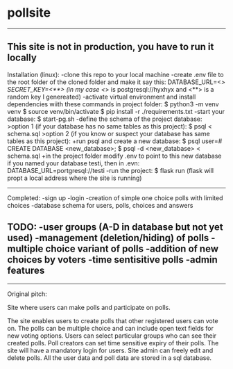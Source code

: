 # pollsite
-----
This site is not in production, you have to run it locally
-----
Installation (linux):
-clone this repo to your local machine
-create .env file to the root folder of the cloned folder and make it say this:
	DATABASE_URL=<*>
	SECRET_KEY=<**>
		(in my case <*> is postgresql://hyxhyx 
		and <**> is a random key I genereated)
-activate virtual environment and install dependencies wiith these commands in project folder:
	$ python3 -m venv venv
	$ source venv/bin/activate
	$ pip install -r ./requirements.txt
-start your database:
	$ start-pg.sh
-define the schema of the project database:
	>option 1 (if your database has no same tables as this project):
		$ psql < schema.sql
	>option 2 (if you know or suspect your database has same tables as this project):
		+run psql and create a new database:
			$ psql
			user=# CREATE DATABASE <new_database>;
			$ psql -d <new_database> < schema.sql
		+in the project folder modify .env to point to this new database
			if you named your database testi, then in .evn:
				DATABASE_URL=portgresql://testi
-run the project:
	$ flask run
		(flask will propt a local address where the site is running)

-----

Completed:
-sign up
-login
-creation of simple one choice polls with limited choices
-database schema for users, polls, choices and answers

TODO:
-user groups (A-D in database but not yet used)
-management (deletion/hiding) of polls
-multiple choice variant of polls
-addition of new choices by voters
-time sentisitive polls
-admin features
-

-----


Original pitch:

Site where users can make polls and participate on polls.

The site enables users to create polls that other registered users can vote on.
The polls can be multiple choice and can include open text fields for new voting options.
Users can select particular groups who can see their created polls.
Poll creators can set time sensitive expiry of their polls.
The site will have a mandatory login for users.
Site admin can freely edit and delete polls.
All the user data and poll data are stored in a sql database.

